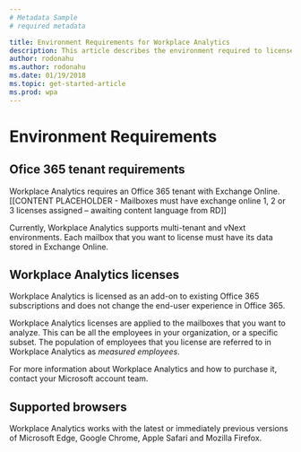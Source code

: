 ```yaml
---
# Metadata Sample
# required metadata

title: Environment Requirements for Workplace Analytics 
description: This article describes the environment required to license Workplace Analytics in your organization.
author: rodonahu
ms.author: rodonahu
ms.date: 01/19/2018
ms.topic: get-started-article
ms.prod: wpa
---
```

# Environment Requirements

## Ofice 365 tenant requirements 
Workplace Analytics requires an Office 365 tenant with
Exchange Online.  [[CONTENT PLACEHOLDER - Mailboxes must have exchange online 1, 2 or 3 licenses assigned – awaiting content language from RD]]

Currently, Workplace Analytics supports multi-tenant and vNext environments. Each mailbox that you want to license must have its data stored in Exchange Online. 

## Workplace Analytics licenses
Workplace Analytics is licensed as an add-on to existing Office 365 subscriptions and does not change the end-user experience in Office 365. 

Workplace Analytics licenses are applied to the mailboxes that you want to analyze. This can be all the employees in your organization, or a specific subset. The population of employees that you license are referred to in Workplace Analytics as _measured employees_. 

For more information about Workplace Analytics and how to purchase it, contact your Microsoft account team. 

## Supported browsers
Workplace Analytics works with the latest or immediately previous versions of Microsoft Edge, Google Chrome, Apple Safari and Mozilla Firefox.

